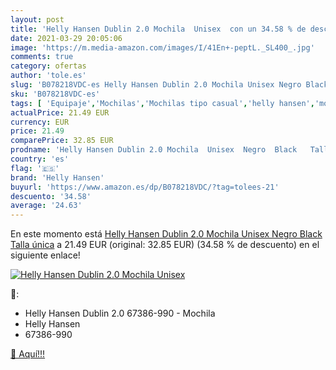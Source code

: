 ```yaml
---
layout: post
title: 'Helly Hansen Dublin 2.0 Mochila  Unisex  con un 34.58 % de descuento'
date: 2021-03-29 20:05:06
image: 'https://m.media-amazon.com/images/I/41En+-peptL._SL400_.jpg'
comments: true
category: ofertas
author: 'tole.es'
slug: 'B078218VDC-es Helly Hansen Dublin 2.0 Mochila Unisex Negro Black Talla...'
sku: 'B078218VDC-es'
tags: [ 'Equipaje','Mochilas','Mochilas tipo casual','helly hansen','mochila', ]
actualPrice: 21.49 EUR
currency: EUR
price: 21.49
comparePrice: 32.85 EUR
prodname: 'Helly Hansen Dublin 2.0 Mochila  Unisex  Negro  Black   Talla única'
country: 'es'
flag: '🇪🇸'
brand: 'Helly Hansen'
buyurl: 'https://www.amazon.es/dp/B078218VDC/?tag=tolees-21'
descuento: '34.58'
average: '24.63'
---
```


En este momento está [Helly Hansen Dublin 2.0 Mochila  Unisex  Negro  Black   Talla única](https://www.amazon.es/dp/B078218VDC/?tag=tolees-21) a 21.49 EUR (original: 32.85 EUR) (34.58 %  de descuento) en el siguiente enlace!

[![Helly Hansen Dublin 2.0 Mochila  Unisex ](https://m.media-amazon.com/images/I/41En+-peptL._SL400_.jpg)](https://www.amazon.es/dp/B078218VDC/?tag=tolees-21)

🔎:

- Helly Hansen Dublin 2.0 67386-990 - Mochila
- Helly Hansen
- 67386-990

[🛒 Aquí!!!](https://www.amazon.es/dp/B078218VDC/?tag=tolees-21)
